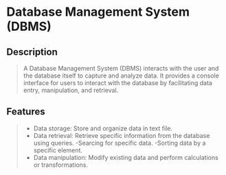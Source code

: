 # Database Management System (DBMS)

## Description

>A Database Management System (DBMS) interacts with the user and the database itself to capture and analyze data. It provides a console interface for users to interact with the database by facilitating data entry, manipulation, and retrieval.

## Features

>- Data storage: Store and organize data in text file.
>- Data retrieval: Retrieve specific information from the database using queries.
>	-Searcing for specific data.
>	-Sorting data by a specific element.
>- Data manipulation: Modify existing data and perform calculations or transformations.


